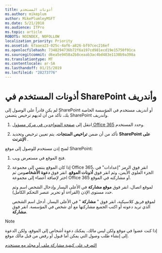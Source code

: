 ```yaml
---
title: أذونات المستخدم
ms.author: mikeplum
author: MikePlumleyMSFT
ms.date: 5/21/2018
ms.audience: ITPro
ms.topic: article
ROBOTS: NOINDEX, NOFOLLOW
localization_priority: Priority
ms.assetid: 67aaea23-025c-4af6-a826-bf97cec216ef
ms.openlocfilehash: 7348294736b72f6a197cd981ecd19e15750f91ca
ms.sourcegitcommit: d6ea5e9458a2b8ceaab3ac4bd483e1130b9a398a
ms.translationtype: MT
ms.contentlocale: ar-SA
ms.lasthandoff: 01/15/2019
ms.locfileid: "28273776"
---
```

# <a name="user-permissions-in-sharepoint-and-onedrive"></a>أذونات المستخدم في SharePoint وأندريف

لم يكن قادراً على الوصول إلى SharePoint أو أندريف مستخدم في المؤسسة الخاصة بك، تأكد من أن لديهم ترخيص يتضمن SharePoint وأندريف. 
  
1. انتقل إلى [صفحة المتواجدين في مركز مسؤول Office 365](https://portal.office.com/adminportal/home#/users) وحدد المستخدم. 
    
2. تأكد من أن ضمن **تراخيص المنتجات**، يتم تعيين ترخيص وتحديد **SharePoint على الإنترنت** . 
    
 لمنح إذن مستخدم للوصول إلى موقع SharePoint: 
  
1. فتح الموقع في مستعرض ويب.
    
2. إذا كان الموقع ينتمي إلى مجموعة Office 365، انقر فوق الرمز "إعدادات" في الجزء العلوي الأيمن، وثم انقر فوق **أذونات الموقع**. انقر فوق **دعوة الأشخاص**ومن ثم اختر لإضافة أعضاء إلى مجموعة Office 365 أو مشاركته في الموقع. 
    
    لموقع اتصال، انقر فوق **موقع مشاركة** في الأعلى اليسار وإدخال الشخص اسم وثم حدد مستوى الإذن (القراءة أو تحرير عنصر التحكم الكامل). 
    
    لموقع فريق كلاسيكية، انقر فوق " **مشاركة** " في الأعلى اليسار. أدخل اسم الشخص الذي تريد دعوته أو اكتب الجميع مشاركتها مع أي شخص في المؤسسة. انقر فوق **مشاركة**.
    
> [!NOTE]
> إذا كنت عضوا في موقع ولكن ليس مالك، يمكنك دعوة أشخاص إلى الموقع، ولكن الدعوة إلى إنشاء طلب وصول التي يمكن أما قبول أو رفض من قبل مالك موقع. 
  
[التعرف على كيفية مشاركة ملف أو مجلد مع مستخدم](https://go.microsoft.com/fwlink/?linkid=533408)
  

